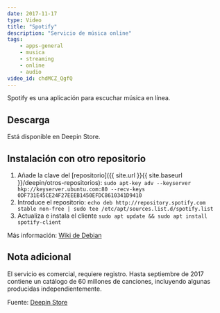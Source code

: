 ```yaml
---
date: 2017-11-17
type: Video
title: "Spotify"
description: "Servicio de música online"
tags:
    - apps-general
    - musica
    - streaming
    - online
    - audio
video_id: chdMCZ_QgfQ
---
```


Spotify es una aplicación para escuchar música en línea.

## Descarga
Está disponible en Deepin Store.

## Instalación con otro repositorio
1. Añade la clave del [repositorio]({{ site.url }}{{ site.baseurl }}/deepin/otros-repositorios): `sudo apt-key adv --keyserver hkp://keyserver.ubuntu.com:80 --recv-keys 0DF731E45CE24F27EEEB1450EFDC8610341D9410`
2. Introduce el repositorio: `echo deb http://repository.spotify.com stable non-free | sudo tee /etc/apt/sources.list.d/spotify.list`
3. Actualiza e instala el cliente `sudo apt update && sudo apt install spotify-client`

Más información: [Wiki de Debian](https://wiki.debian.org/spotify)

## Nota adicional
El servicio es comercial, requiere registro. Hasta septiembre de 2017 contiene un catálogo de 60 millones de canciones, incluyendo algunas producidas independientemente.

Fuente: [Deepin Store](http://appstore.deepin.org/app/spotify-client)
